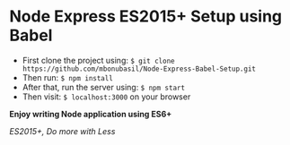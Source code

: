# Node Express ES2015+ Setup using Babel

- First clone the project using: `$ git clone https://github.com/mbonubasil/Node-Express-Babel-Setup.git` 
- Then run: `$ npm install`
- After that, run the server using: `$ npm start`
- Then visit: `$ localhost:3000` on your browser


**Enjoy writing Node application using ES6+**

*ES2015+, Do more with Less*